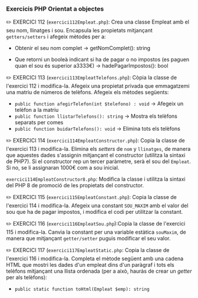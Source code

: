 ### Exercicis PHP Orientat a objectes

✏️   EXERCICI 112	(`exercici112Empleat.php`): Crea una classe Empleat amb el seu nom, llinatges i sou. Encapsula les propietats mitjançant `getters/setters` i afegeix mètodes per a:

* Obtenir el seu nom complet → getNomComplet(): string
 
* Que retorni un booleà indicant si ha de pagar o no impostos (es paguen quan el sou és superior a3333€) → hadePagarImpostos(): bool

✏️   EXERCICI 113 (`exercici113EmpleatTelefons.php`): Còpia la classe de l'exercici 112 i modifica-la. Afegeix una propietat privada que emmagatzemi una matriu de números de telèfons. Afegeix els mètodes següents:
 
* `public function afegirTelefon(int $telefono) : void` → Afegeix un telèfon a la matriu
* `public function llistarTelefons(): string` → Mostra els telèfons separats per comes
* `public function buidarTelefons(): void` → Elimina tots els telèfons

✏️   EXERCICI 114 (`exercici114EmpleatConstructor.php`): Copia la classe de l'exercici 113 i modifica-la.
Elimina els *setters* de `nom` y `llinatges`, de manera que aquestes dades s'assignin mitjançant el constructor (utilitza la sintaxi de PHP7).
Si el constructor rep un tercer paràmetre, serà el sou del `Empleat`. Si no, se li assignaran 1000€ com a sou inicial.

`exercici114EmpleatConstructor8.php`: Modifica la classe i utilitza la sintaxi del PHP 8 de promoció de les propietats del constructor.

✏️   EXERCICI 115 (`exercici115EmpleatConstant.php`): Copia la classe de l'exercici 114 i modifica-la.
Afegeix una constant `SOU_MAXIM` amb el valor del sou que ha de pagar impostos, i modifica el codi per utilitzar la constant.

✏️   EXERCICI 116 (`exercici116EmpleatSou.php`):Copia la classe de l'exercici 115 i modifica-la.
Canvia la constant per una variable estàtica `souMaxim`, de manera que mitjançant `getter/setter` puguis modificar el seu valor.

✏️   EXERCICI 117 (`exercici117EmpleatStatic.php`: Copia la classe de l'exercici 116 i modifica-la.
     Completa el mètode següent amb una cadena HTML que mostri les dades d'un empleat dins d'un paràgraf i tots els telèfons mitjançant una llista ordenada (per a això, hauràs de crear un *getter* per als telèfons):

* `public static function toHtml(Empleat $emp): string`
